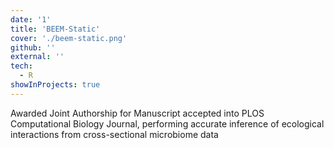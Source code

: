 ```yaml
---
date: '1'
title: 'BEEM-Static'
cover: './beem-static.png'
github: ''
external: ''
tech:
  - R
showInProjects: true
---
```


Awarded Joint Authorship for Manuscript accepted into PLOS Computational Biology Journal, performing accurate inference of ecological interactions from cross-sectional microbiome data
